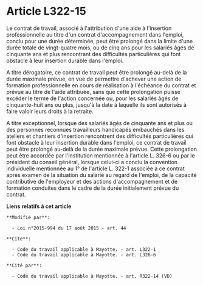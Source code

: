 # Article L322-15

Le contrat de travail, associé à l'attribution d'une aide à l'insertion professionnelle au titre d'un contrat
d'accompagnement dans l'emploi, conclu pour une durée déterminée, peut être prolongé dans la limite d'une durée totale de
vingt-quatre mois, ou de cinq ans pour les salariés âgés de cinquante ans et plus rencontrant des difficultés particulières
qui font obstacle à leur insertion durable dans l'emploi. 

A titre dérogatoire, ce contrat de travail peut être prolongé au-delà de la durée maximale prévue, en vue de permettre
d'achever une action de formation professionnelle en cours de réalisation à l'échéance du contrat et prévue au titre de
l'aide attribuée, sans que cette prolongation puisse excéder le terme de l'action concernée ou, pour les salariés âgés de
cinquante-huit ans ou plus, jusqu'à la date à laquelle ils sont autorisés à faire valoir leurs droits à la retraite. 

A titre exceptionnel, lorsque des salariés âgés de cinquante ans et plus ou des personnes reconnues travailleurs handicapés
embauchés dans les ateliers et chantiers d'insertion rencontrent des difficultés particulières qui font obstacle à leur
insertion durable dans l'emploi, ce contrat de travail peut être prolongé au-delà de la durée maximale prévue. Cette
prolongation peut être accordée par l'institution mentionnée à l'article L. 326-6 ou par le président du conseil général,
lorsque celui-ci a conclu la convention individuelle mentionnée au 1° de l'article L. 322-1 associée à ce contrat après
examen de la situation du salarié au regard de l'emploi, de la capacité contributive de l'employeur et des actions
d'accompagnement et de formation conduites dans le cadre de la durée initialement prévue du contrat.

**Liens relatifs à cet article**

	**Modifié par**:

	  - Loi n°2015-994 du 17 août 2015 - art. 44

	**Cite**:

	  - Code du travail applicable à Mayotte. - art. L322-1
	  - Code du travail applicable à Mayotte. - art. L326-6

	**Cité par**:

	  - Code du travail applicable à Mayotte. - art. R322-14 (VD)
